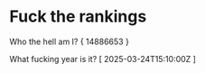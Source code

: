 # Fuck the rankings

Who the hell am I?
{ 14886653 }

What fucking year is it?
[ 2025-03-24T15:10:00Z ]
